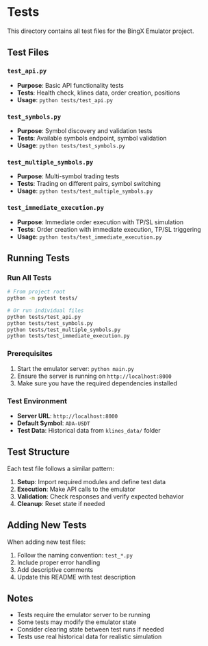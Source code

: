 # Tests

This directory contains all test files for the BingX Emulator project.

## Test Files

### `test_api.py`
- **Purpose**: Basic API functionality tests
- **Tests**: Health check, klines data, order creation, positions
- **Usage**: `python tests/test_api.py`

### `test_symbols.py`
- **Purpose**: Symbol discovery and validation tests
- **Tests**: Available symbols endpoint, symbol validation
- **Usage**: `python tests/test_symbols.py`

### `test_multiple_symbols.py`
- **Purpose**: Multi-symbol trading tests
- **Tests**: Trading on different pairs, symbol switching
- **Usage**: `python tests/test_multiple_symbols.py`

### `test_immediate_execution.py`
- **Purpose**: Immediate order execution with TP/SL simulation
- **Tests**: Order creation with immediate execution, TP/SL triggering
- **Usage**: `python tests/test_immediate_execution.py`

## Running Tests

### Run All Tests
```bash
# From project root
python -m pytest tests/

# Or run individual files
python tests/test_api.py
python tests/test_symbols.py
python tests/test_multiple_symbols.py
python tests/test_immediate_execution.py
```

### Prerequisites
1. Start the emulator server: `python main.py`
2. Ensure the server is running on `http://localhost:8000`
3. Make sure you have the required dependencies installed

### Test Environment
- **Server URL**: `http://localhost:8000`
- **Default Symbol**: `ADA-USDT`
- **Test Data**: Historical data from `klines_data/` folder

## Test Structure

Each test file follows a similar pattern:
1. **Setup**: Import required modules and define test data
2. **Execution**: Make API calls to the emulator
3. **Validation**: Check responses and verify expected behavior
4. **Cleanup**: Reset state if needed

## Adding New Tests

When adding new test files:
1. Follow the naming convention: `test_*.py`
2. Include proper error handling
3. Add descriptive comments
4. Update this README with test description

## Notes

- Tests require the emulator server to be running
- Some tests may modify the emulator state
- Consider clearing state between test runs if needed
- Tests use real historical data for realistic simulation